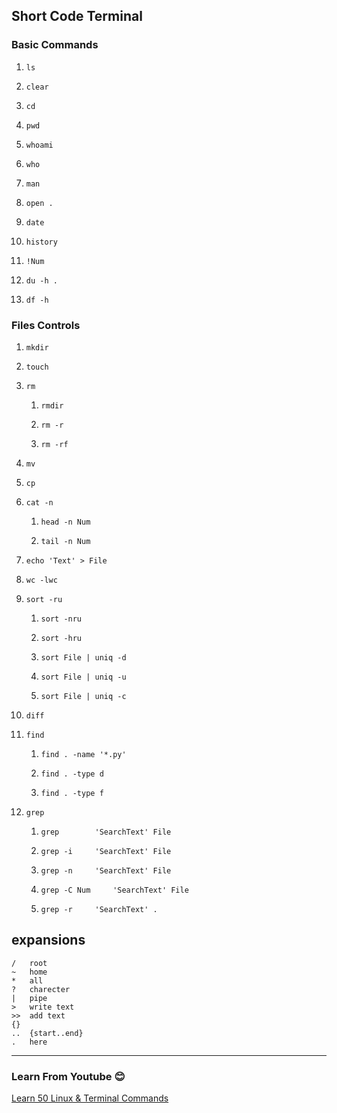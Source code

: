 ## Short Code Terminal
### Basic Commands
1.
	```
	ls
	```
1.
	```
	clear
	```
1.
	```
	cd 
	```
1.
	```
	pwd
	```
1.
	```
	whoami
	```
1.
	```
	who
	```
1.
	```
	man
	```
1.
	```
	open .
	```
1.
	```
	date
	```
1.
	```
	history 
	```
1.
	```
	!Num
	```
1.
	```
	du -h .
	```
1.
	```
	df -h
	```

### Files Controls
1.
	```
	mkdir
	```
1.
	```
	touch
	```
1.
	```
	rm
	```
	1.
		```
		rmdir
		```
	1.
		```
		rm -r
		```
	1.
		```
		rm -rf
		```
1.
	```
	mv
	```
1.
	```
	cp
	```
1.
	```
	cat -n
	```
	1.
		```
		head -n Num
		```
	1.
		```
		tail -n Num
		```
1.
	```
	echo 'Text' > File
	```
1.
	```
	wc -lwc
	```
1.
	```
	sort -ru
	```
	1.
		```
		sort -nru
		```
	1.
		```
		sort -hru
		```
	1.
		```
		sort File | uniq -d
		```
	1.
		```
		sort File | uniq -u
		```
	1.
		```
		sort File | uniq -c
		```
1.
	```
	diff
	```
1.
	```
	find
	```
	1.
		```
		find . -name '*.py'
		```
	1.
		```
		find . -type d
		```
	1.
		```
		find . -type f
		```
1.
	```
	grep
	```
	1.
		```
		grep 		'SearchText' File
		```
	1.
		```
		grep -i 	'SearchText' File
		```
	1.
		```
		grep -n 	'SearchText' File
		```
	1.
		```
		grep -C Num 	'SearchText' File
		```
	1.
		```
		grep -r 	'SearchText' .
		```



## expansions
```
/	root
~	home
*	all
?	charecter
|	pipe
>	write text
>> 	add text
{}
..	{start..end}
.	here
```

---
### Learn From Youtube :blush:
[Learn 50 Linux & Terminal Commands](https://www.youtube.com/watch?v=ZtqBQ68cfJc&t=8472s)




















